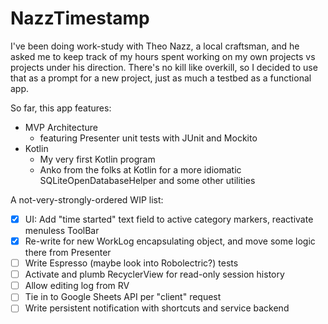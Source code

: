 # NazzTimestamp
I've been doing work-study with Theo Nazz, a local craftsman, and he asked me to keep track of my hours spent working on my own projects vs projects under his direction. There's no kill like overkill, so I decided to use that as a prompt for a new project, just as much a testbed as a functional app.

So far, this app features:
- MVP Architecture
  - featuring Presenter unit tests with JUnit and Mockito
- Kotlin
  - My very first Kotlin program
  - Anko from the folks at Kotlin for a more idiomatic SQLiteOpenDatabaseHelper and some other utilities

A not-very-strongly-ordered WIP list:
- [X] UI: Add "time started" text field to active category markers, reactivate menuless ToolBar
- [X] Re-write for new WorkLog encapsulating object, and move some logic there from Presenter
- [ ] Write Espresso (maybe look into Robolectric?) tests
- [ ] Activate and plumb RecyclerView for read-only session history
- [ ] Allow editing log from RV
- [ ] Tie in to Google Sheets API per "client" request
- [ ] Write persistent notification with shortcuts and service backend
